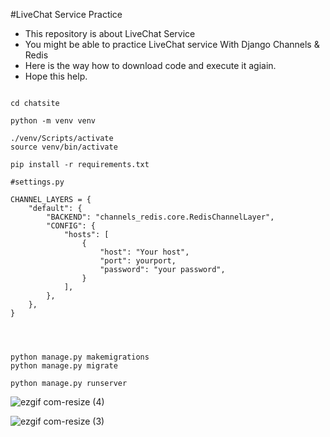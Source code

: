 
#LiveChat Service Practice

- This repository is about LiveChat Service
- You might be able to practice LiveChat service With Django Channels & Redis
- Here is the way how to download code and execute it agiain.
- Hope this help.


```

cd chatsite

python -m venv venv

./venv/Scripts/activate
source venv/bin/activate

pip install -r requirements.txt

#settings.py

CHANNEL_LAYERS = {
    "default": {
        "BACKEND": "channels_redis.core.RedisChannelLayer",
        "CONFIG": {
            "hosts": [
                {
                    "host": "Your host",
                    "port": yourport,
                    "password": "your password",
                }
            ],
        },
    },
}




python manage.py makemigrations
python manage.py migrate

python manage.py runserver

```


![ezgif com-resize (4)](https://github.com/maxkim77/LiveChatService/assets/141907655/135a2e09-bae5-4e61-b0f2-80869a4af3a5)



![ezgif com-resize (3)](https://github.com/maxkim77/LiveChatService/assets/141907655/2d86cabe-bac6-4b18-b414-bca71b0f7435)
